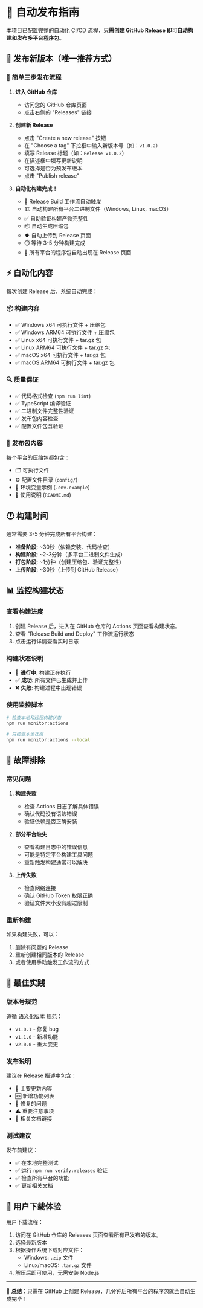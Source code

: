 # 🚀 自动发布指南

本项目已配置完整的自动化 CI/CD 流程，**只需创建 GitHub
Release 即可自动构建和发布多平台程序包**。

## 📝 发布新版本（唯一推荐方式）

### 🎯 简单三步发布流程

1. **进入 GitHub 仓库**

   - 访问您的 GitHub 仓库页面
   - 点击右侧的 "Releases" 链接

2. **创建新 Release**

   - 点击 "Create a new release" 按钮
   - 在 "Choose a tag" 下拉框中输入新版本号（如：`v1.0.2`）
   - 填写 Release 标题（如：`Release v1.0.2`）
   - 在描述框中填写更新说明
   - 可选择是否为预发布版本
   - 点击 "Publish release"

3. **自动化构建完成！**
   - 🔄 Release Build 工作流自动触发
   - 🏗️ 自动构建所有平台二进制文件（Windows, Linux, macOS）
   - ✅ 自动验证构建产物完整性
   - 📦 自动生成压缩包
   - ⬆️ 自动上传到 Release 页面
   - ⏱️ 等待 3-5 分钟构建完成
   - 🎉 所有平台的程序包自动出现在 Release 页面

## ⚡ 自动化内容

每次创建 Release 后，系统自动完成：

### 📦 构建内容

- ✅ Windows x64 可执行文件 + 压缩包
- ✅ Windows ARM64 可执行文件 + 压缩包
- ✅ Linux x64 可执行文件 + tar.gz 包
- ✅ Linux ARM64 可执行文件 + tar.gz 包
- ✅ macOS x64 可执行文件 + tar.gz 包
- ✅ macOS ARM64 可执行文件 + tar.gz 包

### 🔍 质量保证

- ✅ 代码格式检查 (`npm run lint`)
- ✅ TypeScript 编译验证
- ✅ 二进制文件完整性验证
- ✅ 发布包内容检查
- ✅ 配置文件包含验证

### 📄 发布包内容

每个平台的压缩包都包含：

- 🗂️ 可执行文件
- ⚙️ 配置文件目录 (`config/`)
- 📝 环境变量示例 (`.env.example`)
- 📖 使用说明 (`README.md`)

## 🕐 构建时间

通常需要 3-5 分钟完成所有平台构建：

- **准备阶段**: ~30秒（依赖安装、代码检查）
- **构建阶段**: ~2-3分钟（多平台二进制文件生成）
- **打包阶段**: ~1分钟（创建压缩包、验证完整性）
- **上传阶段**: ~30秒（上传到 GitHub Release）

## 📊 监控构建状态

### 查看构建进度

1. 创建 Release 后，进入在 GitHub 仓库的 Actions 页面查看构建状态。
2. 查看 "Release Build and Deploy" 工作流运行状态
3. 点击运行详情查看实时日志

### 构建状态说明

- 🔄 **进行中**: 构建正在执行
- ✅ **成功**: 所有文件已生成并上传
- ❌ **失败**: 构建过程中出现错误

### 使用监控脚本

```bash
# 检查本地和远程构建状态
npm run monitor:actions

# 只检查本地状态
npm run monitor:actions --local
```

## 🚨 故障排除

### 常见问题

1. **构建失败**

   - 检查 Actions 日志了解具体错误
   - 确认代码没有语法错误
   - 验证依赖是否正确安装

2. **部分平台缺失**

   - 查看构建日志中的错误信息
   - 可能是特定平台构建工具问题
   - 重新触发构建通常可以解决

3. **上传失败**
   - 检查网络连接
   - 确认 GitHub Token 权限正确
   - 验证文件大小没有超过限制

### 重新构建

如果构建失败，可以：

1. 删除有问题的 Release
2. 重新创建相同版本的 Release
3. 或者使用手动触发工作流的方式

## 🎯 最佳实践

### 版本号规范

遵循 [语义化版本](https://semver.org/) 规范：

- `v1.0.1` - 修复 bug
- `v1.1.0` - 新增功能
- `v2.0.0` - 重大变更

### 发布说明

建议在 Release 描述中包含：

- 📝 主要更新内容
- 🆕 新增功能列表
- 🐛 修复的问题
- ⚠️ 重要注意事项
- 🔗 相关文档链接

### 测试建议

发布前建议：

- ✅ 在本地完整测试
- ✅ 运行 `npm run verify:releases` 验证
- ✅ 检查所有平台的功能
- ✅ 更新相关文档

## 📱 用户下载体验

用户下载流程：

1. 访问在 GitHub 仓库的 Releases 页面查看所有已发布的版本。
2. 选择最新版本
3. 根据操作系统下载对应文件：
   - Windows: `.zip` 文件
   - Linux/macOS: `.tar.gz` 文件
4. 解压后即可使用，无需安装 Node.js

---

🎉
**总结**：只需在 GitHub 上创建 Release，几分钟后所有平台的程序包就会自动生成完毕！
